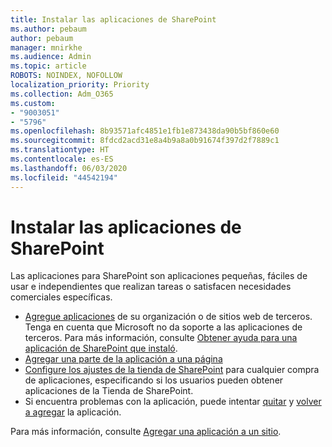 ```yaml
---
title: Instalar las aplicaciones de SharePoint
ms.author: pebaum
author: pebaum
manager: mnirkhe
ms.audience: Admin
ms.topic: article
ROBOTS: NOINDEX, NOFOLLOW
localization_priority: Priority
ms.collection: Adm_O365
ms.custom:
- "9003051"
- "5796"
ms.openlocfilehash: 8b93571afc4851e1fb1e873438da90b5bf860e60
ms.sourcegitcommit: 8fdcd2acd31e8a4b9a8a0b91674f397d2f7889c1
ms.translationtype: HT
ms.contentlocale: es-ES
ms.lasthandoff: 06/03/2020
ms.locfileid: "44542194"
---
```

# <a name="install-sharepoint-apps"></a>Instalar las aplicaciones de SharePoint

Las aplicaciones para SharePoint son aplicaciones pequeñas, fáciles de usar e independientes que realizan tareas o satisfacen necesidades comerciales específicas.

- [Agregue aplicaciones](https://support.microsoft.com/office/add-an-app-to-a-site-ef9c0dbd-7fe1-4715-a1b0-fe3bc81317cb) de su organización o de sitios web de terceros. Tenga en cuenta que Microsoft no da soporte a las aplicaciones de terceros. Para más información, consulte [Obtener ayuda para una aplicación de SharePoint que instaló](https://support.office.com/article/get-help-for-a-sharepoint-app-you-installed-fd98af7f-6af0-4573-8360-8f5631c6ab21).
-   [Agregar una parte de la aplicación a una página](https://support.microsoft.com/office/add-an-app-part-to-a-classic-page-6f06c0b7-44b8-4c69-b4ad-85197eee8d78)
-   [Configure los ajustes de la tienda de SharePoint](https://docs.microsoft.com/sharepoint/configure-sharepoint-store-settings) para cualquier compra de aplicaciones, especificando si los usuarios pueden obtener aplicaciones de la Tienda de SharePoint.
-   Si encuentra problemas con la aplicación, puede intentar [quitar](https://support.microsoft.com/office/remove-an-app-from-a-site-03198d1b-c33b-498d-9469-af641a587d6c) y [volver a agregar](https://support.microsoft.com/office/add-an-app-to-a-site-ef9c0dbd-7fe1-4715-a1b0-fe3bc81317cb) la aplicación.

Para más información, consulte [Agregar una aplicación a un sitio](https://support.microsoft.com/office/add-an-app-to-a-site-ef9c0dbd-7fe1-4715-a1b0-fe3bc81317cb).